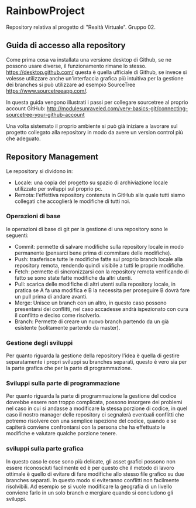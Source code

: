 # RainbowProject
Repository relativa al progetto di "Realtà Virtuale". Gruppo 02.

## Guida di accesso alla repository
Come prima cosa va installata una versione desktop di Github, se ne possono usare diverse, il funzionamento rimane lo stesso.
https://desktop.github.com/ questa è quella ufficiale di Github, se invece si volesse utilizzare anche un'interfaccia grafica più intuitiva
per la gestione dei branches si può utilizzare ad esempio SourceTree https://www.sourcetreeapp.com/.

In questa guida vengono illustrati i passi per collegare sourcetree al proprio account GitHub: http://modulesunraveled.com/very-basics-git/connecting-sourcetree-your-github-account

Una volta sistemato il proprio ambiente si può già iniziare a lavorare sul progetto collegato alla repository in modo da avere un version control più che adeguato. 

## Repository Management
Le repository si dividono in:
- Locale: una copia del progetto su spazio di archiviazione locale utilizzato per sviluppi sul proprio pc.
- Remota: l'effettiva repository contenuta in GitHub alla quale tutti siamo collegati che accoglierà le modifiche di tutti noi.

### Operazioni di base
le operazioni di base di git per la gestione di una repository sono le seguenti:
- Commit: permette di salvare modifiche sulla repository locale in modo permanente (pensarci bene prima di commitare delle modifiche).
- Push: trasferisce tutte le modifiche fatte sul proprio branch locale alla repository remota, rendendo quindi visibile a tutti le proprie modifiche.
- Fetch: permette di sincronizzarsi con la repository remota verificando di fatto se sono state fatte modifiche da altri utenti.
- Pull: scarica delle modifiche di altri utenti sulla repository locale, in pratica se A fa una modifica e B la necessita per proseguire B dovrà fare un pull 
prima di andare avanti.
- Merge: Unisce un branch con un altro, in questo caso possono presentarsi dei conflitti, nel caso accadesse andrà ispezionato con cura il conflitto e deciso come risolverlo.
- Branch: Permette di creare un nuovo branch partendo da un già esistente (solitamente partendo da master).

### Gestione degli sviluppi
Per quanto riguarda la gestione della repository l'idea è quella di gestire separatamente i propri sviluppi su branches separati, questo è vero sia per la parte grafica che per la parte di programmazione. 

### Sviluppi sulla parte di programmazione
Per quanto riguarda la parte di programmazione la gestione del codice dovrebbe essere non troppo complicata, possono insorgere dei problemi nel caso in cui si andasse a modificare la stessa porzione di codice, in quel caso il nostro manager delle repository ci segnalerà eventuali conflitti che potremo risolvere con una semplice ispezione del codice, quando e se capiterà conviene confrontarsi con la persona che ha effettuato le modifiche e valutare qualche porzione tenere.

### sviluppi sulla parte grafica
In questo caso le cose sono più delicate, gli asset grafici possono non essere riconosciuti facilmente ed è per questo che il metodo di lavoro ottimale è quello di evitare di fare modifiche allo stesso file grafico su due branches separati. In questo modo si eviteranno conflitti non facilmente risolvibili. Ad esempio se si vuole modificare la geografia di un livello conviene farlo in un solo branch e mergiare quando si concludono gli sviluppi. 
